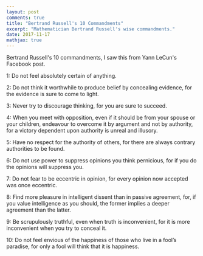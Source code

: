 ```yaml
---
layout: post
comments: true
title: "Bertrand Russell's 10 Commandments"
excerpt: "Mathematician Bertrand Russell's wise commandments."
date: 2017-11-17
mathjax: true
---
```


Bertrand Russell's 10 commandments, I saw this from Yann LeCun's Facebook post. 

1: Do not feel absolutely certain of anything.

2: Do not think it worthwhile to produce belief by concealing evidence, for the evidence is sure to come to light.

3: Never try to discourage thinking, for you are sure to succeed.

4: When you meet with opposition, even if it should be from your spouse or your children, endeavour to overcome it by argument and not by authority, for a victory dependent upon authority is unreal and illusory.

5: Have no respect for the authority of others, for there are always contrary authorities to be found.

6: Do not use power to suppress opinions you think pernicious, for if you do the opinions will suppress you.

7: Do not fear to be eccentric in opinion, for every opinion now accepted was once eccentric.

8: Find more pleasure in intelligent dissent than in passive agreement, for, if you value intelligence as you should, the former implies a deeper agreement than the latter.

9: Be scrupulously truthful, even when truth is inconvenient, for it is more inconvenient when you try to conceal it.

10: Do not feel envious of the happiness of those who live in a fool’s paradise, for only a fool will think that it is happiness.


